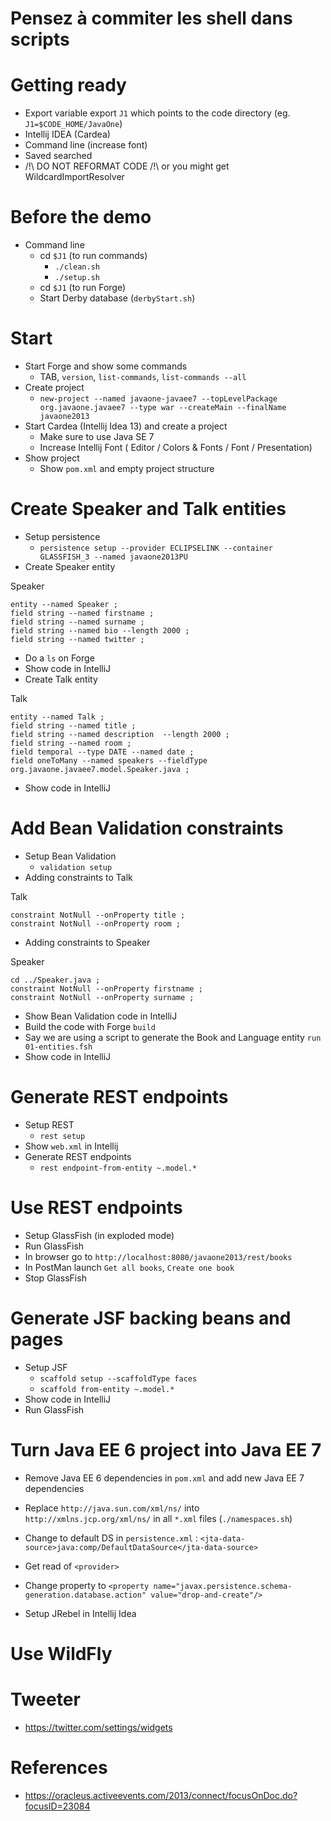 # Pensez à commiter les shell dans scripts

# Getting ready

* Export variable export `J1` which points to the code directory (eg. `J1=$CODE_HOME/JavaOne`)
* Intellij IDEA (Cardea)
* Command line (increase font)
* Saved searched
* /!\ DO NOT REFORMAT CODE /!\ or you might get WildcardImportResolver

# Before the demo

* Command line
    * cd `$J1` (to run commands)
        * `./clean.sh`
        * `./setup.sh`
    * cd `$J1` (to run Forge)
    * Start Derby database (`derbyStart.sh`)

# Start

* Start Forge and show some commands
    * TAB, `version`, `list-commands`, `list-commands --all`
* Create project
    * `new-project --named javaone-javaee7 --topLevelPackage org.javaone.javaee7 --type war --createMain --finalName javaone2013`
* Start Cardea (Intellij Idea 13) and create a project
    * Make sure to use Java SE 7
    * Increase Intellij Font ( Editor / Colors & Fonts / Font / Presentation)
* Show project
    * Show `pom.xml` and empty project structure

# Create Speaker and Talk entities

* Setup persistence
    * `persistence setup --provider ECLIPSELINK --container GLASSFISH_3 --named javaone2013PU`
* Create Speaker entity

Speaker

    entity --named Speaker ;
    field string --named firstname ;
    field string --named surname ;
    field string --named bio --length 2000 ;
    field string --named twitter ;

* Do a `ls` on Forge
* Show code in IntelliJ
* Create Talk entity

Talk

    entity --named Talk ;
    field string --named title ;
    field string --named description  --length 2000 ;
    field string --named room ;
    field temporal --type DATE --named date ;
    field oneToMany --named speakers --fieldType org.javaone.javaee7.model.Speaker.java ;

* Show code in IntelliJ

# Add Bean Validation constraints

* Setup Bean Validation
    * `validation setup`
* Adding constraints to Talk

Talk

    constraint NotNull --onProperty title ;
    constraint NotNull --onProperty room ;

* Adding constraints to Speaker

Speaker

    cd ../Speaker.java ;
    constraint NotNull --onProperty firstname ;
    constraint NotNull --onProperty surname ;


* Show Bean Validation code in IntelliJ
* Build the code with Forge `build`
* Say we are using a script to generate the Book and Language entity `run 01-entities.fsh`
* Show code in IntelliJ

# Generate REST endpoints

* Setup REST
    * `rest setup`
* Show `web.xml` in Intellij
* Generate REST endpoints
    * `rest endpoint-from-entity ~.model.*`

# Use REST endpoints

* Setup GlassFish (in exploded mode)
* Run GlassFish
* In browser go to `http://localhost:8080/javaone2013/rest/books`
* In PostMan launch `Get all books`, `Create one book`
* Stop GlassFish

# Generate JSF backing beans and pages

* Setup JSF
    * `scaffold setup --scaffoldType faces`
    * `scaffold from-entity ~.model.*`
* Show code in IntelliJ
* Run GlassFish

# Turn Java EE 6 project into Java EE 7

* Remove Java EE 6 dependencies in `pom.xml` and add new Java EE 7 dependencies
* Replace `http://java.sun.com/xml/ns/` into `http://xmlns.jcp.org/xml/ns/` in all `*.xml` files (`./namespaces.sh`)
* Change to default DS in `persistence.xml` : `<jta-data-source>java:comp/DefaultDataSource</jta-data-source>`
* Get read of `<provider>`
* Change property to `<property name="javax.persistence.schema-generation.database.action" value="drop-and-create"/>`

* Setup JRebel in Intellij Idea


# Use WildFly

# Tweeter

* https://twitter.com/settings/widgets

# References

* https://oracleus.activeevents.com/2013/connect/focusOnDoc.do?focusID=23084




















